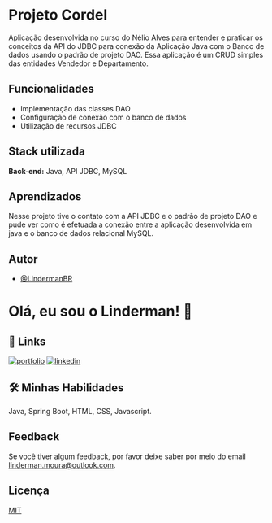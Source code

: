 
# Projeto Cordel

Aplicação desenvolvida no curso do Nélio Alves para entender e praticar os conceitos da API do JDBC para conexão da Aplicação Java com o Banco de dados usando o padrão de projeto DAO.
Essa aplicação é um CRUD simples das entidades Vendedor e Departamento.

## Funcionalidades

- Implementação das classes DAO
- Configuração de conexão com o banco de dados
- Utilização de recursos JDBC


## Stack utilizada

**Back-end:** Java, API JDBC, MySQL


## Aprendizados

Nesse projeto tive o contato com a API JDBC e o padrão de projeto DAO e pude ver como é efetuada a conexão entre a aplicação desenvolvida em java e o banco de dados relacional MySQL.


## Autor

- [@LindermanBR](https://github.com/LindermanBR)


# Olá, eu sou o Linderman! 👋

## 🔗 Links
[![portfolio](https://img.shields.io/badge/my_portfolio-000?style=for-the-badge&logo=ko-fi&logoColor=white)](https://github.com/LindermanBR)
[![linkedin](https://img.shields.io/badge/linkedin-0A66C2?style=for-the-badge&logo=linkedin&logoColor=white)](https://www.linkedin.com/in/linderman-moura/)



## 🛠 Minhas Habilidades
Java, Spring Boot, HTML, CSS, Javascript.


## Feedback

Se você tiver algum feedback, por favor  deixe saber por meio do email linderman.moura@outlook.com.


## Licença

[MIT](https://choosealicense.com/licenses/mit/)
